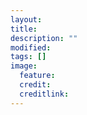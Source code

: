 ```yaml
---
layout: 
title: 
description: ""
modified: 
tags: []
image:
  feature: 
  credit: 
  creditlink: 
---
```


